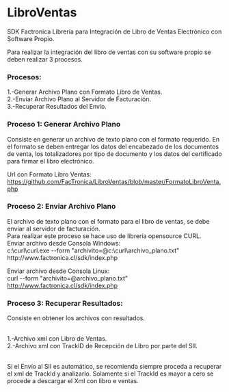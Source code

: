 # LibroVentas
SDK Factronica
Librería para Integración de Libro de Ventas Electrónico con Software Propio.

Para realizar la integración del libro de ventas con su software propio se deben realizar 3 procesos.

<h3>Procesos:</h3>
1.-Generar Archivo Plano con Formato Libro de Ventas.<br>
2.-Enviar Archivo Plano al Servidor de Facturación.<br>
3.-Recuperar Resultados del Envío.<br>

<h3>Proceso 1: Generar Archivo Plano</h3>
Consiste en generar un archivo de texto plano con el formato requerido.
En el formato se deben entregar los datos del encabezado de los documentos de venta, los totalizadores por tipo de documento y los datos del certificado para firmar el libro electrónico.

Url con Formato Libro Ventas:<br>
https://github.com/FacTronica/LibroVentas/blob/master/FormatoLibroVenta.php

<h3>Proceso 2: Enviar Archivo Plano</h3>
El archivo de texto plano con el formato para el libro de ventas, se debe enviar al servidor de facturación.
<br>Para realizar este proceso se hace uso de librería opensource CURL.
<br>Enviar archivo desde Consola Windows:
<br>c:\curl\curl.exe --form "archivito=@c:\curl\archivo_plano.txt" http://www.factronica.cl/sdk/index.php

Enviar archivo desde Consola Linux:
<br>curl --form "archivito=@archivo_plano.txt" http://www.factronica.cl/sdk/index.php

<h3>Proceso 3: Recuperar Resultados:</h3>
Consiste en obtener los archivos con resultados.

<br>1.-Archivo xml con Libro de Ventas.
<br>2.-Archivo xml con TrackID de Recepción de Libro por parte del SII.

<br>Si el Envío al SII es automático, se recomienda siempre proceda a recuperar el xml de TrackId y analizarlo.
Solamente si el TrackId es mayor a cero se procede a descargar el Xml con libro e ventas.
 
